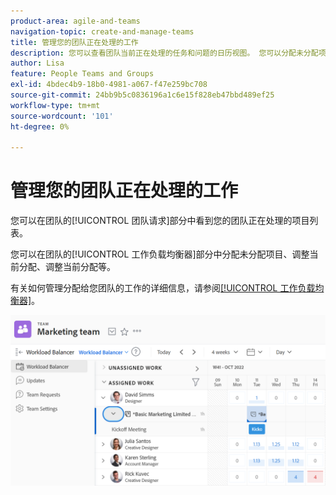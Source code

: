 ```yaml
---
product-area: agile-and-teams
navigation-topic: create-and-manage-teams
title: 管理您的团队正在处理的工作
description: 您可以查看团队当前正在处理的任务和问题的日历视图。 您可以分配未分配项、调整当前分配、调整当前分配等。
author: Lisa
feature: People Teams and Groups
exl-id: 4bdec4b9-18b0-4981-a067-f47e259bc708
source-git-commit: 24bb9b5c0836196a1c6e15f828eb47bbd489ef25
workflow-type: tm+mt
source-wordcount: '101'
ht-degree: 0%

---
```


# 管理您的团队正在处理的工作

您可以在团队的[!UICONTROL 团队请求]部分中看到您的团队正在处理的项目列表。

您可以在团队的[!UICONTROL 工作负载均衡器]部分中分配未分配项目、调整当前分配、调整当前分配等。

有关如何管理分配给您团队的工作的详细信息，请参阅[[!UICONTROL 工作负载均衡器]](../../resource-mgmt/workload-balancer/assign-work-in-workload-balancer.md)。

![](assets/team-page-with-team-requests-and-balancer-sections-left.png)
